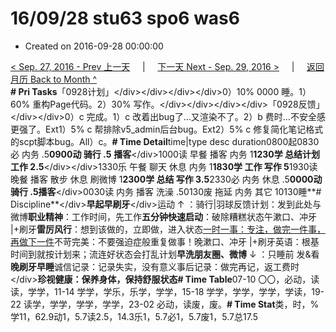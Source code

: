 # 16/09/28 stu63 spo6 was6

* Created on 2016-09-28 00:00:00

[&lt; Sep. 27, 2016 - Prev 上一天](d27.md)     \|     [下一天 Next - Sep. 29, 2016 &gt;](d29.md)     \|     [返回月历 Back to Month ^](index.md)   
**\# Pri Tasks**「0928计划」&lt;/div&gt;&lt;/div&gt;&lt;/div&gt;&lt;/div&gt;0）10% 0000 睡。1）60% 重构Page代码。2）30% 写作。&lt;/div&gt;&lt;/div&gt;&lt;/div&gt;&lt;/div&gt;「0928反馈」&lt;/div&gt;&lt;/div&gt;0）c 完成。1）c 改着出bug了…又渲染不了。2）b 费时…不安全感更强了。Ext1）5% c 帮排除v5\_admin后台bug。Ext2）5% c 修复简化笔记格式的scpt脚本bug。All）c。**\# Time Detail**time\|type desc duration0800起0830必 内务 .5**0900动 骑行 .5** **播客**&lt;/div&gt;1000读 早餐 播客 内务 1**1230学 总结计划 工作 2.5**&lt;/div&gt;&lt;/div&gt;1330乐 午餐 聊天 休息 内务 1**1830学 工作 写作 5**1930读 晚餐 播客 散步 休息 刷微博 1**2300学 总结 写作 3.5**2330必 内务 休息 .5**0000动 骑行 .5播客**&lt;/div&gt;0030读 内务 播客 洗澡 .50130废 拖延 内务 其它 10130睡**\# Discipline**&lt;/div&gt;**早起早刷牙**&lt;/div&gt;运动 ↑ ：骑行\|羽球反馈计划：发到此处与微博**职业精神**：工作时间，先工作**五分钟快速启动**：破除糟糕状态午漱口、冲牙 \|+刷牙**雷厉风行**：想到该做的，立即做，进入状态[一时一事：专注，做完一件事，再做下一件](d28.md)不苛完美：不要强迫症般重复做事！晚漱口、冲牙 \|+刷牙英语：根基时间到就按计划来；流连好状态会打乱计划**早洗朋友圈、微博** ↓ ：只睡前 发&看**晚刷牙早睡**诚信记录：记录失实，没有意义事后记录：做完再记，返工费时&lt;/div&gt;**珍视健康：保养身体，保持舒服状态\# Time Table**07-10 〇〇，必动，读读，学学，11-14 学学，学乐，乐学，学学，15-18 学学，学学，学学，学读，19-22 读学，学学，学学，学学，23-02 必动，读废，废。**\# Time Stat**类，时，%学11，62.9动1，5.7读2.5，14.3乐1，5.7必1，5.7废1，5.7总17.5

